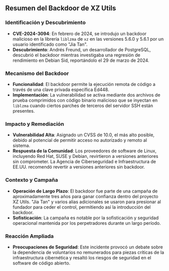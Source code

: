 ## Resumen del Backdoor de XZ Utils

### Identificación y Descubrimiento

-   **CVE-2024-3094**: En febrero de 2024, se introdujo un backdoor malicioso en la librería `liblzma` de `xz` en las versiones 5.6.0 y 5.6.1 por un usuario identificado como "Jia Tan".
-   **Descubrimiento**: Andrés Freund, un desarrollador de PostgreSQL, descubrió el backdoor mientras investigaba una regresión de rendimiento en Debian Sid, reportándolo el 29 de marzo de 2024.

### Mecanismo del Backdoor

-   **Funcionalidad**: El backdoor permite la ejecución remota de código a través de una clave privada específica Ed448.
-   **Implementación**: La vulnerabilidad se activa mediante dos archivos de prueba comprimidos con código binario malicioso que se inyectan en `liblzma` cuando ciertos parches de terceros del servidor SSH están presentes.

### Impacto y Remediación

-   **Vulnerabilidad Alta**: Asignado un CVSS de 10.0, el más alto posible, debido al potencial de permitir acceso no autorizado y remoto al sistema.
-   **Respuesta de la Comunidad**: Los proveedores de software de Linux, incluyendo Red Hat, SUSE y Debian, revirtieron a versiones anteriores sin comprometer. La Agencia de Ciberseguridad e Infraestructura de EE.UU. recomendó revertir a versiones anteriores sin backdoor.

### Contexto y Campaña

-   **Operación de Largo Plazo**: El backdoor fue parte de una campaña de aproximadamente tres años para ganar confianza dentro del proyecto XZ Utils. "Jia Tan" y varios alias adicionales se usaron para presionar al fundador para ceder el control, permitiendo así la introducción del backdoor.
-   **Sofisticación**: La campaña es notable por la sofisticación y seguridad operacional mantenida por los perpetradores durante un largo período.

### Reacción Ampliada

-   **Preocupaciones de Seguridad**: Este incidente provocó un debate sobre la dependencia de voluntarios no remunerados para piezas críticas de la infraestructura cibernética y resaltó los riesgos de seguridad en el software de código abierto.
